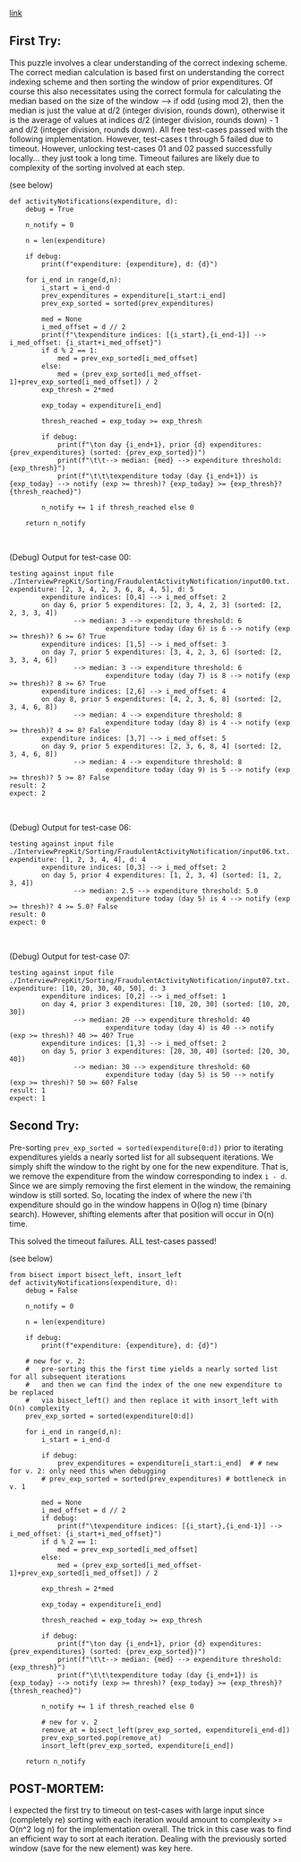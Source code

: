 [link](https://www.hackerrank.com/challenges/fraudulent-activity-notifications/problem?h_l=interview&isFullScreen=false&playlist_slugs%5B%5D%5B%5D%5B%5D=interview-preparation-kit&playlist_slugs%5B%5D%5B%5D%5B%5D=sorting&h_r=next-challenge&h_v=zen)


## First Try:

This puzzle involves a clear understanding of the correct indexing scheme.  The correct median calculation is based first on understanding the correct indexing scheme and then sorting the window of prior expenditures.  Of course this also necessitates using the correct formula for calculating the median based on the size of the window --> if odd (using mod 2), then the median is just the value at d/2 (integer division, rounds down), otherwise it is the average of values at indices d/2 (integer division, rounds down) - 1 and d/2 (integer division, rounds down).  All free test-cases passed with the following implementation.  However, test-cases t through 5 failed due to timeout.  However, unlocking test-cases 01 and 02 passed successfully locally... they just took a long time.  Timeout failures are likely due to complexity of the sorting involved at each step.

(see below)

```
def activityNotifications(expenditure, d):
    debug = True

    n_notify = 0

    n = len(expenditure)

    if debug:
        print(f"expenditure: {expenditure}, d: {d}")

    for i_end in range(d,n):
        i_start = i_end-d
        prev_expenditures = expenditure[i_start:i_end]
        prev_exp_sorted = sorted(prev_expenditures)

        med = None
        i_med_offset = d // 2
        print(f"\texpenditure indices: [{i_start},{i_end-1}] --> i_med_offset: {i_start+i_med_offset}")
        if d % 2 == 1:
            med = prev_exp_sorted[i_med_offset]
        else:
            med = (prev_exp_sorted[i_med_offset-1]+prev_exp_sorted[i_med_offset]) / 2
        exp_thresh = 2*med

        exp_today = expenditure[i_end]

        thresh_reached = exp_today >= exp_thresh

        if debug:
            print(f"\ton day {i_end+1}, prior {d} expenditures: {prev_expenditures} (sorted: {prev_exp_sorted})")
            print(f"\t\t--> median: {med} --> expenditure threshold: {exp_thresh}")
            print(f"\t\t\texpenditure today (day {i_end+1}) is {exp_today} --> notify (exp >= thresh)? {exp_today} >= {exp_thresh}? {thresh_reached}")
    
        n_notify += 1 if thresh_reached else 0
    
    return n_notify
```

<p><br>

(Debug) Output for test-case 00:
```
testing against input file ./InterviewPrepKit/Sorting/FraudulentActivityNotification/input00.txt...
expenditure: [2, 3, 4, 2, 3, 6, 8, 4, 5], d: 5
        expenditure indices: [0,4] --> i_med_offset: 2
        on day 6, prior 5 expenditures: [2, 3, 4, 2, 3] (sorted: [2, 2, 3, 3, 4])
                --> median: 3 --> expenditure threshold: 6
                        expenditure today (day 6) is 6 --> notify (exp >= thresh)? 6 >= 6? True
        expenditure indices: [1,5] --> i_med_offset: 3
        on day 7, prior 5 expenditures: [3, 4, 2, 3, 6] (sorted: [2, 3, 3, 4, 6])
                --> median: 3 --> expenditure threshold: 6
                        expenditure today (day 7) is 8 --> notify (exp >= thresh)? 8 >= 6? True
        expenditure indices: [2,6] --> i_med_offset: 4
        on day 8, prior 5 expenditures: [4, 2, 3, 6, 8] (sorted: [2, 3, 4, 6, 8])
                --> median: 4 --> expenditure threshold: 8
                        expenditure today (day 8) is 4 --> notify (exp >= thresh)? 4 >= 8? False
        expenditure indices: [3,7] --> i_med_offset: 5
        on day 9, prior 5 expenditures: [2, 3, 6, 8, 4] (sorted: [2, 3, 4, 6, 8])
                --> median: 4 --> expenditure threshold: 8
                        expenditure today (day 9) is 5 --> notify (exp >= thresh)? 5 >= 8? False
result: 2
expect: 2
```

<p><br>

(Debug) Output for test-case 06:
```
testing against input file ./InterviewPrepKit/Sorting/FraudulentActivityNotification/input06.txt...
expenditure: [1, 2, 3, 4, 4], d: 4
        expenditure indices: [0,3] --> i_med_offset: 2
        on day 5, prior 4 expenditures: [1, 2, 3, 4] (sorted: [1, 2, 3, 4])
                --> median: 2.5 --> expenditure threshold: 5.0
                        expenditure today (day 5) is 4 --> notify (exp >= thresh)? 4 >= 5.0? False
result: 0
expect: 0
```

<p><br>

(Debug) Output for test-case 07:
```
testing against input file ./InterviewPrepKit/Sorting/FraudulentActivityNotification/input07.txt...
expenditure: [10, 20, 30, 40, 50], d: 3
        expenditure indices: [0,2] --> i_med_offset: 1
        on day 4, prior 3 expenditures: [10, 20, 30] (sorted: [10, 20, 30])
                --> median: 20 --> expenditure threshold: 40
                        expenditure today (day 4) is 40 --> notify (exp >= thresh)? 40 >= 40? True
        expenditure indices: [1,3] --> i_med_offset: 2
        on day 5, prior 3 expenditures: [20, 30, 40] (sorted: [20, 30, 40])
                --> median: 30 --> expenditure threshold: 60
                        expenditure today (day 5) is 50 --> notify (exp >= thresh)? 50 >= 60? False
result: 1
expect: 1
```

## Second Try:

Pre-sorting `prev_exp_sorted = sorted(expenditure[0:d])` prior to iterating expenditures yields a nearly sorted list for all subsequent iterations.  We simply shift the window to the right by one for the new expenditure.  That is, we remove the expenditure from the window corresponding to index `i - d`.  Since we are simply removing the first element in the window, the remaining window is still sorted.  So, locating the index of where the new i'th expenditure should go in the window happens in O(log n) time (binary search).  However, shifting elements after that position will occur in O(n) time.

This solved the timeout failures.  ALL test-cases passed!

(see below)

```
from bisect import bisect_left, insort_left
def activityNotifications(expenditure, d):
    debug = False

    n_notify = 0

    n = len(expenditure)
    
    if debug:
        print(f"expenditure: {expenditure}, d: {d}")

    # new for v. 2: 
    #   pre-sorting this the first time yields a nearly sorted list for all subsequent iterations
    #   and then we can find the index of the one new expenditure to be replaced
    #   via bisect_left() and then replace it with insort_left with O(n) complexity
    prev_exp_sorted = sorted(expenditure[0:d])

    for i_end in range(d,n):
        i_start = i_end-d

        if debug:
            prev_expenditures = expenditure[i_start:i_end]  # # new for v. 2: only need this when debugging
        # prev_exp_sorted = sorted(prev_expenditures) # bottleneck in v. 1
        
        med = None
        i_med_offset = d // 2
        if debug:
            print(f"\texpenditure indices: [{i_start},{i_end-1}] --> i_med_offset: {i_start+i_med_offset}")
        if d % 2 == 1:
            med = prev_exp_sorted[i_med_offset]
        else:
            med = (prev_exp_sorted[i_med_offset-1]+prev_exp_sorted[i_med_offset]) / 2

        exp_thresh = 2*med

        exp_today = expenditure[i_end]

        thresh_reached = exp_today >= exp_thresh

        if debug:
            print(f"\ton day {i_end+1}, prior {d} expenditures: {prev_expenditures} (sorted: {prev_exp_sorted})")
            print(f"\t\t--> median: {med} --> expenditure threshold: {exp_thresh}")
            print(f"\t\t\texpenditure today (day {i_end+1}) is {exp_today} --> notify (exp >= thresh)? {exp_today} >= {exp_thresh}? {thresh_reached}")
    
        n_notify += 1 if thresh_reached else 0

        # new for v. 2
        remove_at = bisect_left(prev_exp_sorted, expenditure[i_end-d])
        prev_exp_sorted.pop(remove_at)
        insort_left(prev_exp_sorted, expenditure[i_end])
    
    return n_notify
```

## POST-MORTEM:

I expected the first try to timeout on test-cases with large input since (completely re) sorting with each iteration would amount to complexity >= O(n^2 log n) for the implementation overall.  The trick in this case was to find an efficient way to sort at each iteration.  Dealing with the previously sorted window (save for the new element) was key here.